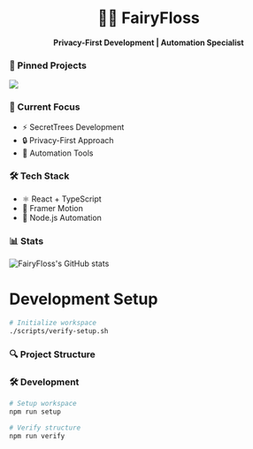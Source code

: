 <h1 align="center">🧚‍♀️ FairyFloss</h1>

<p align="center">
  <strong>Privacy-First Development | Automation Specialist</strong>
</p>

### 📌 Pinned Projects

<a href="https://github.com/fknfairyfloss/secrettrees">
  <img align="center" src="https://github-readme-stats.vercel.app/api/pin/?username=fknfairyfloss&repo=secrettrees&theme=dark" />
</a>

### 🎯 Current Focus

- ⚡ SecretTrees Development
- 🔒 Privacy-First Approach
- 🤖 Automation Tools

### 🛠️ Tech Stack

- ⚛️ React + TypeScript
- 🎨 Framer Motion
- 🔄 Node.js Automation

### 📊 Stats

![FairyFloss's GitHub stats](https://github-readme-stats.vercel.app/api?username=fknfairyfloss&show_icons=true&theme=dark)

# Development Setup
```bash
# Initialize workspace
./scripts/verify-setup.sh
```

### 🔍 Project Structure 

### 🛠️ Development

```bash
# Setup workspace
npm run setup

# Verify structure
npm run verify
```